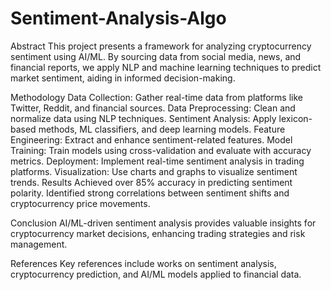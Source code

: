# Sentiment-Analysis-Algo


Abstract
This project presents a framework for analyzing cryptocurrency sentiment using AI/ML. By sourcing data from social media, news, and financial reports, we apply NLP and machine learning techniques to predict market sentiment, aiding in informed decision-making.

Methodology
Data Collection: Gather real-time data from platforms like Twitter, Reddit, and financial sources.
Data Preprocessing: Clean and normalize data using NLP techniques.
Sentiment Analysis: Apply lexicon-based methods, ML classifiers, and deep learning models.
Feature Engineering: Extract and enhance sentiment-related features.
Model Training: Train models using cross-validation and evaluate with accuracy metrics.
Deployment: Implement real-time sentiment analysis in trading platforms.
Visualization: Use charts and graphs to visualize sentiment trends.
Results
Achieved over 85% accuracy in predicting sentiment polarity. Identified strong correlations between sentiment shifts and cryptocurrency price movements.

Conclusion
AI/ML-driven sentiment analysis provides valuable insights for cryptocurrency market decisions, enhancing trading strategies and risk management.

References
Key references include works on sentiment analysis, cryptocurrency prediction, and AI/ML models applied to financial data.

